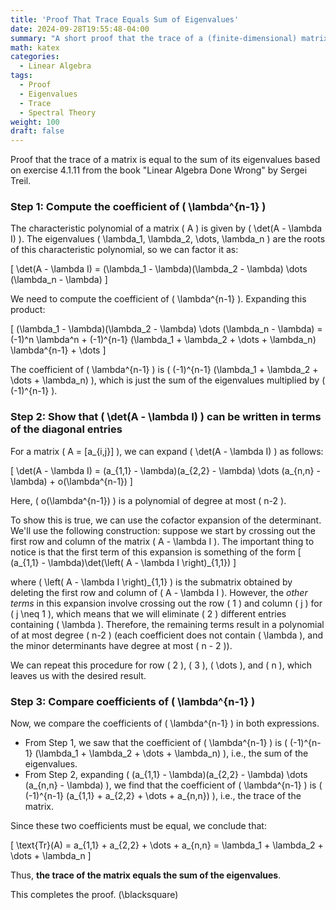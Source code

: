 ```yaml
---
title: 'Proof That Trace Equals Sum of Eigenvalues'
date: 2024-09-28T19:55:48-04:00
summary: "A short proof that the trace of a (finite-dimensional) matrix is equal to the sum of its eigenvalues."
math: katex
categories:
  - Linear Algebra
tags:
  - Proof
  - Eigenvalues
  - Trace
  - Spectral Theory
weight: 100
draft: false
---
```


Proof that the trace of a matrix is equal to the sum of its eigenvalues based on exercise 4.1.11 from the book "Linear Algebra Done Wrong" by Sergei Treil.

### Step 1: Compute the coefficient of \( \lambda^{n-1} \)
The characteristic polynomial of a matrix \( A \) is given by \( \det(A - \lambda I) \). The eigenvalues \( \lambda_1, \lambda_2, \dots, \lambda_n \) are the roots of this characteristic polynomial, so we can factor it as:

\[
\det(A - \lambda I) = (\lambda_1 - \lambda)(\lambda_2 - \lambda) \dots (\lambda_n - \lambda)
\]

We need to compute the coefficient of \( \lambda^{n-1} \). Expanding this product:

\[
(\lambda_1 - \lambda)(\lambda_2 - \lambda) \dots (\lambda_n - \lambda) = (-1)^n \lambda^n + (-1)^{n-1} (\lambda_1 + \lambda_2 + \dots + \lambda_n) \lambda^{n-1} + \dots
\]

The coefficient of \( \lambda^{n-1} \) is \( (-1)^{n-1} (\lambda_1 + \lambda_2 + \dots + \lambda_n) \), which is just the sum of the eigenvalues multiplied by \( (-1)^{n-1} \).

### Step 2: Show that \( \det(A - \lambda I) \) can be written in terms of the diagonal entries
For a matrix \( A = [a_{i,j}] \), we can expand \( \det(A - \lambda I) \) as follows:

\[
\det(A - \lambda I) = (a_{1,1} - \lambda)(a_{2,2} - \lambda) \dots (a_{n,n} - \lambda) + o(\lambda^{n-1})
\]

Here, \( o(\lambda^{n-1}) \) is a polynomial of degree at most \( n-2 \).

To show this is true, we can use the cofactor expansion of the determinant. We'll use the following construction: suppose we start by crossing out the first row and column of the matrix \( A - \lambda I \). The important thing to notice is that the first term of this expansion is something of the form
\[
(a_{1,1} - \lambda)\det(\left( A - \lambda I \right)_{1,1})
\]

where \( \left( A - \lambda I \right)_{1,1} \) is the submatrix obtained by deleting the first row and column of \( A - \lambda I \). However, the *other terms* in this expansion involve crossing out the row \( 1 \) and column \( j \) for \( j \neq 1 \), which means that we will eliminate \( 2 \) different entries containing \( \lambda \). Therefore, the remaining terms result in a polynomial of at most degree \( n-2 \) (each coefficient does not contain \( \lambda \), and the minor determinants have degree at most \( n - 2 \)).

We can repeat this procedure for row \( 2 \), \( 3 \), \( \dots \), and \( n \), which leaves us with the desired result.

### Step 3: Compare coefficients of \( \lambda^{n-1} \)
Now, we compare the coefficients of \( \lambda^{n-1} \) in both expressions.

- From Step 1, we saw that the coefficient of \( \lambda^{n-1} \) is \( (-1)^{n-1} (\lambda_1 + \lambda_2 + \dots + \lambda_n) \), i.e., the sum of the eigenvalues.
- From Step 2, expanding \( (a_{1,1} - \lambda)(a_{2,2} - \lambda) \dots (a_{n,n} - \lambda) \), we find that the coefficient of \( \lambda^{n-1} \) is \( (-1)^{n-1} (a_{1,1} + a_{2,2} + \dots + a_{n,n}) \), i.e., the trace of the matrix.

Since these two coefficients must be equal, we conclude that:

\[
\text{Tr}(A) = a_{1,1} + a_{2,2} + \dots + a_{n,n} = \lambda_1 + \lambda_2 + \dots + \lambda_n
\]

Thus, **the trace of the matrix equals the sum of the eigenvalues**.

This completes the proof. \(\blacksquare\)